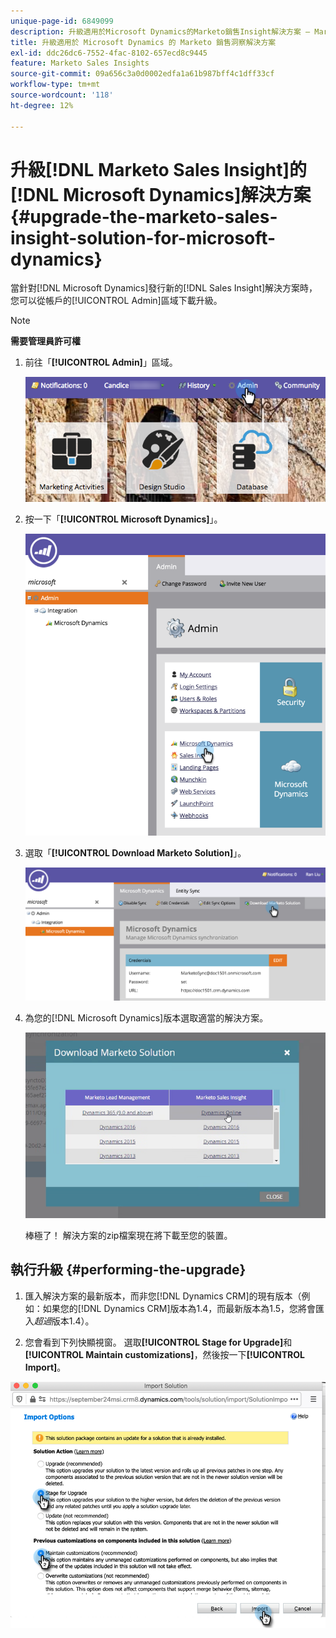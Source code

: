 ```yaml
---
unique-page-id: 6849099
description: 升級適用於Microsoft Dynamics的Marketo銷售Insight解決方案 — Marketo檔案 — 產品檔案
title: 升級適用於 Microsoft Dynamics 的 Marketo 銷售洞察解決方案
exl-id: ddc26dc6-7552-4fac-8102-657ecd8c9445
feature: Marketo Sales Insights
source-git-commit: 09a656c3a0d0002edfa1a61b987bff4c1dff33cf
workflow-type: tm+mt
source-wordcount: '118'
ht-degree: 12%

---
```


# 升級[!DNL Marketo Sales Insight]的[!DNL Microsoft Dynamics]解決方案 {#upgrade-the-marketo-sales-insight-solution-for-microsoft-dynamics}

當針對[!DNL Microsoft Dynamics]發行新的[!DNL Sales Insight]解決方案時，您可以從帳戶的[!UICONTROL Admin]區域下載升級。

>[!NOTE]
>
>**需要管理員許可權**

1. 前往「**[!UICONTROL Admin]**」區域。

   ![](assets/upgrade-the-marketo-sales-insight-solution-for-microsoft-dynamics-1.png)

1. 按一下「**[!UICONTROL Microsoft Dynamics]**」。

   ![](assets/upgrade-the-marketo-sales-insight-solution-for-microsoft-dynamics-2.png)

1. 選取「**[!UICONTROL Download Marketo Solution]**」。

   ![](assets/upgrade-the-marketo-sales-insight-solution-for-microsoft-dynamics-3.png)

1. 為您的[!DNL Microsoft Dynamics]版本選取適當的解決方案。

   ![](assets/upgrade-the-marketo-sales-insight-solution-for-microsoft-dynamics-4.png)

   棒極了！ 解決方案的zip檔案現在將下載至您的裝置。

## 執行升級 {#performing-the-upgrade}

1. 匯入解決方案的最新版本，而非您[!DNL Dynamics CRM]的現有版本（例如：如果您的[!DNL Dynamics CRM]版本為1.4，而最新版本為1.5，您將會匯入&#x200B;_超過_&#x200B;版本1.4）。

2. 您會看到下列快顯視窗。 選取&#x200B;**[!UICONTROL Stage for Upgrade]**&#x200B;和&#x200B;**[!UICONTROL Maintain customizations]**，然後按一下&#x200B;**[!UICONTROL Import]**。

![](assets/upgrade-the-marketo-sales-insight-solution-for-microsoft-dynamics-5.png)

